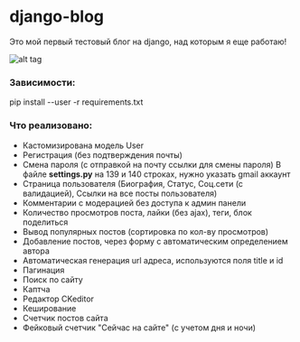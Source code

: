 # django-blog

Это мой первый тестовый блог на django, над которым я еще работаю!

![alt tag](https://github.com/pro100git/django-blog/blob/main/Screenshot/Screenshot.png "django blog")​

### Зависимости:
pip install --user -r requirements.txt

### Что реализовано:
* Кастомизирована модель User 
* Регистрация (без подтверждения почты)
* Смена пароля (с отправкой на почту ссылки для смены пароля)
В файле **settings.py** на 139 и 140 строках, нужно указать gmail аккаунт
* Страница пользователя (Биография, Статус, Соц.сети (с валидацией), Ссылки на все посты пользователя)
* Комментарии с модерацией без доступа к админ панели
* Количество просмотров поста, лайки (без ajax), теги, блок поделиться
* Вывод популярных постов (сортировка по кол-ву просмотров)
* Добавление постов, через форму с автоматическим определением автора
* Автоматическая генерация url адреса, используются поля title и id
* Пагинация
* Поиск по сайту
* Каптча
* Редактор CKeditor
* Кеширование
* Счетчик постов сайта
* Фейковый счетчик "Сейчас на сайте" (c учетом дня и ночи)

